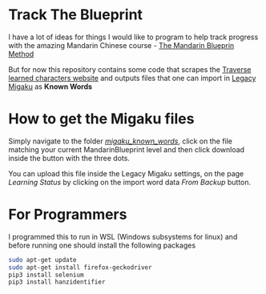 # Track The Blueprint

I have a lot of ideas for things I would like to program to help track progress with the amazing Mandarin Chinese course - [The Mandarin Blueprin Method](https://www.mandarinblueprint.com/)

But for now this repository contains some code that scrapes the [Traverse learned characters website](https://traverse.link/Mandarin_Blueprint/word-progress/?level=36) and outputs files that one can import in [Legacy Migaku](https://chrome.google.com/webstore/detail/migaku-legacy/acpchjgielgmkgkplljakcibfbjjppbk) as **Known Words**

# How to get the Migaku files
Simply navigate to the folder [_migaku_known_words_](https://github.com/benjaminorthner/trackTheBlueprint/tree/master/migaku_known_words), click on the file matching your current MandarinBlueprint level and then click download inside the button with the three dots.

You can upload this file inside the Legacy Migaku settings, on the page _Learning Status_ by clicking on the import word data _From Backup_ button.


# For Programmers
I programmed this to run in WSL (Windows subsystems for linux) and before running one should install the following packages

```bash
sudo apt-get update
sudo apt-get install firefox-geckodriver
pip3 install selenium
pip3 install hanzidentifier
```
